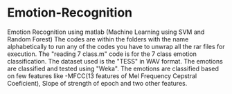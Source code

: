 # Emotion-Recognition
Emotion Recognition using matlab (Machine Learning using SVM and Random Forest)
The codes are within the folders with the name alphabetically to run any of the codes you have to unwrap all the rar files for execution.
The "reading 7 class.m" code is for the 7 class emotion classification.
The dataset used is the "TESS" in WAV format.
The emotions are classified and tested using "Weka".
The emotions are classified based on few features like -MFCC(13 features of Mel Frequency Cepstral Coeficient), Slope of strength of epoch and two other features.
